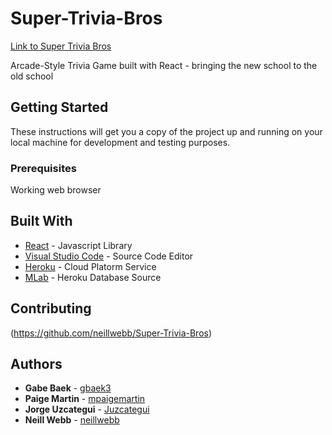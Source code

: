 # Super-Trivia-Bros

[Link to Super Trivia Bros](https://super-trivia-bros.herokuapp.com/)

Arcade-Style Trivia Game built with React - bringing the new school to the old school

## Getting Started

These instructions will get you a copy of the project up and running on your local machine for development and testing purposes.

### Prerequisites

Working web browser

## Built With

* [React](https://reactjs.org/) - Javascript Library
* [Visual Studio Code](https://code.visualstudio.com/) - Source Code Editor
* [Heroku](https://heroku.com/) - Cloud Platorm Service
* [MLab](https://mlab.com/) - Heroku Database Source

## Contributing

(https://github.com/neillwebb/Super-Trivia-Bros)

## Authors

* **Gabe Baek** - [gbaek3](https://github.com/gbaek3)
* **Paige Martin** - [mpaigemartin](https://github.com/mpaigemartin)
* **Jorge Uzcategui** - [Juzcategui](https://github.com/Juzcategui)
* **Neill Webb** - [neillwebb](https://github.com/neillwebb)
